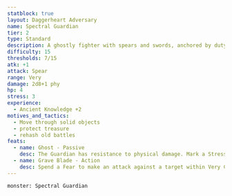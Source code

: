 ```yaml
---
statblock: true
layout: Daggerheart Adversary
name: Spectral Guardian
tier: 2
type: Standard
description: A ghostly fighter with spears and swords, anchored by duty.
difficulty: 15
thresholds: 7/15
atk: +1
attack: Spear
range: Very
damage: 2d8+1 phy
hp: 4
stress: 3
experience:
  - Ancient Knowledge +2
motives_and_tactics:
  - Move through solid objects
  - protect treasure
  - rehash old battles
feats:
  - name: Ghost - Passive
    desc: The Guardian has resistance to physical damage. Mark a Stress to move up to Close range through solid objects.
  - name: Grave Blade - Action
    desc: Spend a Fear to make an attack against a target within Very Close range. On a success, deal 2d10+6 physical damage and the target must mark a Stress.
---
```


```statblock
monster: Spectral Guardian
```